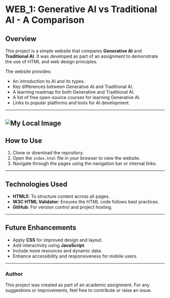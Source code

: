 # WEB_1: Generative AI vs Traditional AI - A Comparison

## Overview
This project is a simple website that compares **Generative AI** and **Traditional AI**. It was developed as part of an assignment to demonstrate the use of HTML and web design principles.

The website provides:
- An introduction to AI and its types.
- Key differences between Generative AI and Traditional AI.
- A learning roadmap for both Generative and Traditional AI.
- A list of free open-source courses for learning Generative AI.
- Links to popular platforms and tools for AI development.

---
![My Local Image](Site_Map_V1.png)
---

## How to Use
1. Clone or download the repository.
2. Open the `index.html` file in your browser to view the website.
3. Navigate through the pages using the navigation bar or internal links.

---

## Technologies Used
- **HTML5**: To structure content across all pages.
- **W3C HTML Validator**: Ensures the HTML code follows best practices.
- **GitHub**: For version control and project hosting.

---

## Future Enhancements
- Apply **CSS** for improved design and layout.
- Add interactivity using **JavaScript**.
- Include more resources and dynamic data.
- Enhance accessibility and responsiveness for mobile users.

---

### Author
This project was created as part of an academic assignment. For any suggestions or improvements, feel free to contribute or raise an issue.
